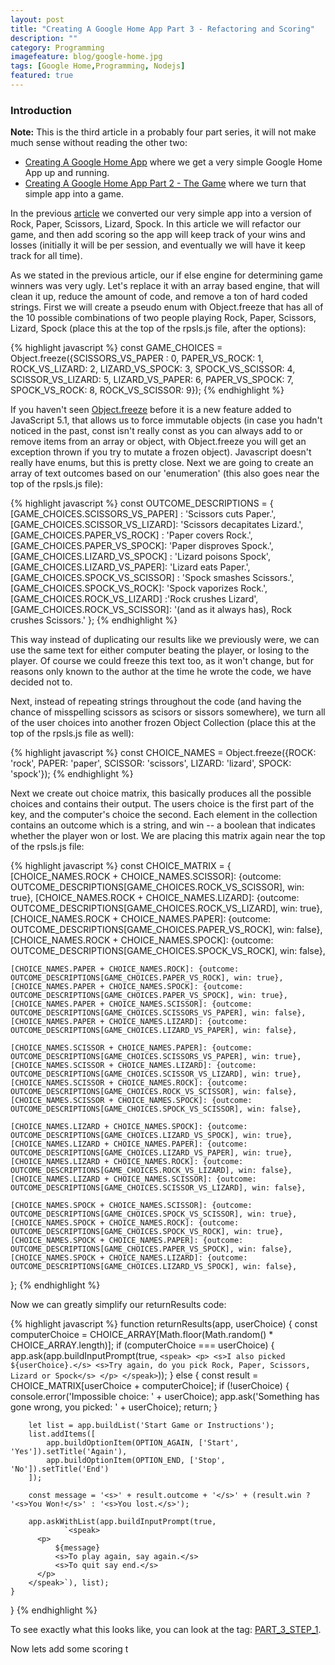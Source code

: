 ```yaml
---
layout: post
title: "Creating A Google Home App Part 3 - Refactoring and Scoring"
description: ""
category: Programming
imagefeature: blog/google-home.jpg 
tags: [Google Home,Programming, Nodejs]
featured: true
---
```

### Introduction

**Note:** This is the third article in a probably four part series, it will not make much sense without reading the other two:

* [Creating A Google Home App](https://agingcoder.com/programming/2018/02/04/creating-a-google-home-app/) where we get a very simple Google Home App up and running.
* [Creating A Google Home App Part 2 - The Game](https://agingcoder.com/programming/2018/02/08/creating-a-google-home-app-part-2-the-game/) where we turn that simple app into a game.

In the previous [article](https://agingcoder.com/programming/2018/02/08/creating-a-google-home-app-part-2-the-game/) we converted our very simple app into a version of Rock, Paper, Scissors, Lizard, Spock.  In this article we will refactor our game, and then add scoring so the app will keep track of your wins and losses (initially it will be per session, and eventually we will have it keep track for all time).

As we stated in the previous article, our if else engine for determining game winners was very ugly.  Let's replace it
with an array based engine, that will clean it up, reduce the amount of code, and remove a ton of hard coded strings.  First we will create a pseudo enum with Object.freeze that has all of the 10 possible combinations of two people playing Rock, Paper, Scissors, Lizard, Spock (place this at the top of the rpsls.js file, after the options):

{% highlight javascript %}
const GAME_CHOICES = Object.freeze({SCISSORS_VS_PAPER : 0, PAPER_VS_ROCK: 1, ROCK_VS_LIZARD: 2, LIZARD_VS_SPOCK: 3,
    SPOCK_VS_SCISSOR: 4, SCISSOR_VS_LIZARD: 5, LIZARD_VS_PAPER: 6, PAPER_VS_SPOCK: 7, SPOCK_VS_ROCK: 8, ROCK_VS_SCISSOR: 9});
{% endhighlight %}
    
If you haven't seen [Object.freeze](https://developer.mozilla.org/en-US/docs/Web/JavaScript/Reference/Global_Objects/Object/freeze) before it is a new feature added to JavaScript 5.1, that allows us to force immutable objects (in case you hadn't noticed in the past, const isn't really const as
you can always add to or remove items from an array or object, with Object.freeze you will get an exception thrown if you try to mutate a frozen object).  Javascript doesn't really have enums, but this is pretty close.  Next we are going to create an array of text outcomes based on our 'enumeration' (this also goes near the top of the rpsls.js file):

{% highlight javascript %}
const OUTCOME_DESCRIPTIONS = {
    [GAME_CHOICES.SCISSORS_VS_PAPER] : 'Scissors cuts Paper.',
    [GAME_CHOICES.SCISSOR_VS_LIZARD]: 'Scissors decapitates Lizard.',
    [GAME_CHOICES.PAPER_VS_ROCK] : 'Paper covers Rock.',
    [GAME_CHOICES.PAPER_VS_SPOCK]: 'Paper disproves Spock.',
    [GAME_CHOICES.LIZARD_VS_SPOCK] : 'Lizard poisons Spock',
    [GAME_CHOICES.LIZARD_VS_PAPER]: 'Lizard eats Paper.',
    [GAME_CHOICES.SPOCK_VS_SCISSOR] : 'Spock smashes Scissors.',
    [GAME_CHOICES.SPOCK_VS_ROCK]: 'Spock vaporizes Rock.',
    [GAME_CHOICES.ROCK_VS_LIZARD] :'Rock crushes Lizard',
    [GAME_CHOICES.ROCK_VS_SCISSOR]: '(and as it always has), Rock crushes Scissors.'
};
{% endhighlight %}

This way instead of duplicating our results like we previously were, we can use the same text for either computer beating the player, or losing to the player.  Of course we could freeze this text too, as it won't change, but for reasons only known to the author at the time he wrote the code, we have decided not to.

Next, instead of repeating strings throughout the code (and having the chance of misspelling scissors as scisors or sissors somewhere), we turn all of the user choices into another frozen Object Collection (place this at the top of the rpsls.js file as well):

{% highlight javascript %}
const CHOICE_NAMES = Object.freeze({ROCK: 'rock', PAPER: 'paper', SCISSOR: 'scissors', LIZARD: 'lizard', SPOCK: 'spock'});
{% endhighlight %}

Next we create out choice matrix, this basically produces all the possible choices and contains their output.  The users choice is the first part of the key, and the computer's choice the second.  Each element in the collection contains an outcome which is a string, and win -- a boolean that indicates whether the player won or lost.  We are placing this matrix again near the top of the rpsls.js file:

{% highlight javascript %}
const CHOICE_MATRIX = {
    [CHOICE_NAMES.ROCK + CHOICE_NAMES.SCISSOR]: {outcome: OUTCOME_DESCRIPTIONS[GAME_CHOICES.ROCK_VS_SCISSOR], win: true},
    [CHOICE_NAMES.ROCK + CHOICE_NAMES.LIZARD]: {outcome: OUTCOME_DESCRIPTIONS[GAME_CHOICES.ROCK_VS_LIZARD], win: true},
    [CHOICE_NAMES.ROCK + CHOICE_NAMES.PAPER]: {outcome: OUTCOME_DESCRIPTIONS[GAME_CHOICES.PAPER_VS_ROCK], win: false},
    [CHOICE_NAMES.ROCK + CHOICE_NAMES.SPOCK]: {outcome: OUTCOME_DESCRIPTIONS[GAME_CHOICES.SPOCK_VS_ROCK], win: false},

    [CHOICE_NAMES.PAPER + CHOICE_NAMES.ROCK]: {outcome: OUTCOME_DESCRIPTIONS[GAME_CHOICES.PAPER_VS_ROCK], win: true},
    [CHOICE_NAMES.PAPER + CHOICE_NAMES.SPOCK]: {outcome: OUTCOME_DESCRIPTIONS[GAME_CHOICES.PAPER_VS_SPOCK], win: true},
    [CHOICE_NAMES.PAPER + CHOICE_NAMES.SCISSOR]: {outcome: OUTCOME_DESCRIPTIONS[GAME_CHOICES.SCISSORS_VS_PAPER], win: false},
    [CHOICE_NAMES.PAPER + CHOICE_NAMES.LIZARD]: {outcome: OUTCOME_DESCRIPTIONS[GAME_CHOICES.LIZARD_VS_PAPER], win: false},

    [CHOICE_NAMES.SCISSOR + CHOICE_NAMES.PAPER]: {outcome: OUTCOME_DESCRIPTIONS[GAME_CHOICES.SCISSORS_VS_PAPER], win: true},
    [CHOICE_NAMES.SCISSOR + CHOICE_NAMES.LIZARD]: {outcome: OUTCOME_DESCRIPTIONS[GAME_CHOICES.SCISSOR_VS_LIZARD], win: true},
    [CHOICE_NAMES.SCISSOR + CHOICE_NAMES.ROCK]: {outcome: OUTCOME_DESCRIPTIONS[GAME_CHOICES.ROCK_VS_SCISSOR], win: false},
    [CHOICE_NAMES.SCISSOR + CHOICE_NAMES.SPOCK]: {outcome: OUTCOME_DESCRIPTIONS[GAME_CHOICES.SPOCK_VS_SCISSOR], win: false},

    [CHOICE_NAMES.LIZARD + CHOICE_NAMES.SPOCK]: {outcome: OUTCOME_DESCRIPTIONS[GAME_CHOICES.LIZARD_VS_SPOCK], win: true},
    [CHOICE_NAMES.LIZARD + CHOICE_NAMES.PAPER]: {outcome: OUTCOME_DESCRIPTIONS[GAME_CHOICES.LIZARD_VS_PAPER], win: true},
    [CHOICE_NAMES.LIZARD + CHOICE_NAMES.ROCK]: {outcome: OUTCOME_DESCRIPTIONS[GAME_CHOICES.ROCK_VS_LIZARD], win: false},
    [CHOICE_NAMES.LIZARD + CHOICE_NAMES.SCISSOR]: {outcome: OUTCOME_DESCRIPTIONS[GAME_CHOICES.SCISSOR_VS_LIZARD], win: false},

    [CHOICE_NAMES.SPOCK + CHOICE_NAMES.SCISSOR]: {outcome: OUTCOME_DESCRIPTIONS[GAME_CHOICES.SPOCK_VS_SCISSOR], win: true},
    [CHOICE_NAMES.SPOCK + CHOICE_NAMES.ROCK]: {outcome: OUTCOME_DESCRIPTIONS[GAME_CHOICES.SPOCK_VS_ROCK], win: true},
    [CHOICE_NAMES.SPOCK + CHOICE_NAMES.PAPER]: {outcome: OUTCOME_DESCRIPTIONS[GAME_CHOICES.PAPER_VS_SPOCK], win: false},
    [CHOICE_NAMES.SPOCK + CHOICE_NAMES.LIZARD]: {outcome: OUTCOME_DESCRIPTIONS[GAME_CHOICES.LIZARD_VS_SPOCK], win: false},

};
{% endhighlight %}

Now we can greatly simplify our returnResults code: 

{% highlight javascript %}
function returnResults(app, userChoice) {
    const computerChoice = CHOICE_ARRAY[Math.floor(Math.random() * CHOICE_ARRAY.length)];
    if (computerChoice === userChoice) {
        app.ask(app.buildInputPrompt(true,
    `<speak>
          <p>
            <s>I also picked ${userChoice}.</s>
            <s>Try again, do you pick Rock, Paper, Scissors, Lizard or Spock</s>
          </p>
        </speak>`));
    } else {
        const result = CHOICE_MATRIX[userChoice + computerChoice];
        if (!userChoice) {
            console.error('Impossible choice: ' + userChoice);
            app.ask('Something has gone wrong, you picked: ' + userChoice);
            return;
        }

        let list = app.buildList('Start Game or Instructions');
        list.addItems([
            app.buildOptionItem(OPTION_AGAIN, ['Start', 'Yes']).setTitle('Again'),
            app.buildOptionItem(OPTION_END, ['Stop', 'No']).setTitle('End')
        ]);

        const message = '<s>' + result.outcome + '</s>' + (result.win ? '<s>You Won!</s>' : '<s>You lost.</s>');

        app.askWithList(app.buildInputPrompt(true,
                `<speak>
          <p>
              ${message}
              <s>To play again, say again.</s>
              <s>To quit say end.</s>
          </p>
        </speak>`), list);        
    }
}
{% endhighlight %}

To see exactly what this looks like, you can look at the tag: [PART_3_STEP_1](https://github.com/kriserickson/google-actions-rpsls/tree/PART_3_STEP_1).

Now lets add some scoring t 